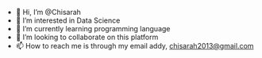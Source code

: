 - 👋 Hi, I’m @Chisarah
- 👀 I’m interested in Data Science 
- 🌱 I’m currently learning programming language
- 💞️ I’m looking to collaborate on this platform
- 📫 How to reach me is through my email addy, chisarah2013@gmail.com

<!---
Chisarah/Chisarah is a ✨ special ✨ repository because its `README.md` (this file) appears on your GitHub profile.
You can click the Preview link to take a look at your changes.
--->
